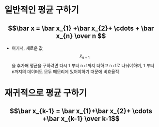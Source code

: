 # 일반적인 평균 구하기
## $$\bar x = \bar x_{1} +\bar x_{2}+ \cdots + \bar x_{n} \over n $$
- 여기서, 새로운 값 $$\bar x_{n+1}$$을 추가해 평균을 구하려면 다시 1 부터 n+1까지 더하고 n+1로 나눠야하며, 1 부터 n까지의 데이터도 모두 메모리에 있어야하기 때문에 비효율적

# 재귀적으로 평균 구하기
## $$\bar x_{k-1} = \bar x_{1}+\bar x_{2}+ \cdots +\bar x_{k-1} \over k-1$$
